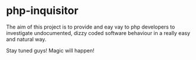 php-inquisitor
==============

The aim of this project is to provide and eay vay to php developers to investigate undocumented, dizzy coded software behaviour in a really easy and natural way.

Stay tuned guys! Magic will happen!
